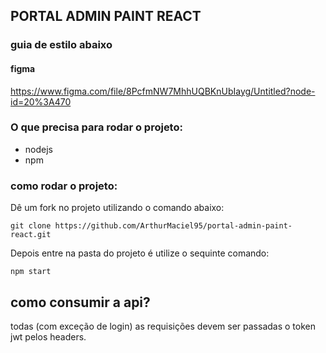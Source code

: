 
## PORTAL ADMIN PAINT REACT

### guia de estilo abaixo

#### figma

https://www.figma.com/file/8PcfmNW7MhhUQBKnUbIayg/Untitled?node-id=20%3A470


### O que precisa para rodar o projeto:

- nodejs 
- npm

### como rodar o projeto:

Dê um fork no projeto utilizando o comando abaixo:

``git clone https://github.com/ArthurMaciel95/portal-admin-paint-react.git ``

Depois entre na pasta do projeto é utilize o sequinte comando:

``npm start``

## como consumir a api?

 todas (com exceção de login) as requisições devem ser passadas o token jwt pelos headers.
 
 



